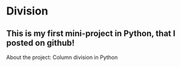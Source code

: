 # Division
This is my first mini-project in Python, that I posted on github!
-----
About the project: Column division in Python

